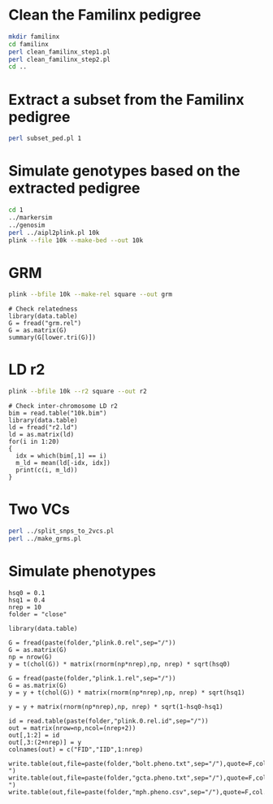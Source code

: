 # Clean the Familinx pedigree
```sh
mkdir familinx
cd familinx
perl clean_familinx_step1.pl
perl clean_familinx_step2.pl
cd ..
```
# Extract a subset from the Familinx pedigree
```sh
perl subset_ped.pl 1
```
# Simulate genotypes based on the extracted pedigree
```sh
cd 1
../markersim
../genosim
perl ../aipl2plink.pl 10k
plink --file 10k --make-bed --out 10k
```
# GRM
```sh
plink --bfile 10k --make-rel square --out grm
```
```{r}
# Check relatedness
library(data.table)
G = fread("grm.rel")
G = as.matrix(G)
summary(G[lower.tri(G)])
```
# LD r2
```sh
plink --bfile 10k --r2 square --out r2
```
```{r}
# Check inter-chromosome LD r2
bim = read.table("10k.bim")
library(data.table)
ld = fread("r2.ld")
ld = as.matrix(ld)
for(i in 1:20)
{
  idx = which(bim[,1] == i)
  m_ld = mean(ld[-idx, idx])
  print(c(i, m_ld))
}
```
# Two VCs
```sh
perl ../split_snps_to_2vcs.pl
perl ../make_grms.pl
```
# Simulate phenotypes
```{r }
hsq0 = 0.1
hsq1 = 0.4
nrep = 10
folder = "close"

library(data.table)

G = fread(paste(folder,"plink.0.rel",sep="/"))
G = as.matrix(G)
np = nrow(G)
y = t(chol(G)) * matrix(rnorm(np*nrep),np, nrep) * sqrt(hsq0)

G = fread(paste(folder,"plink.1.rel",sep="/"))
G = as.matrix(G)
y = y + t(chol(G)) * matrix(rnorm(np*nrep),np, nrep) * sqrt(hsq1)

y = y + matrix(rnorm(np*nrep),np, nrep) * sqrt(1-hsq0-hsq1)

id = read.table(paste(folder,"plink.0.rel.id",sep="/"))
out = matrix(nrow=np,ncol=(nrep+2))
out[,1:2] = id
out[,3:(2+nrep)] = y
colnames(out) = c("FID","IID",1:nrep)

write.table(out,file=paste(folder,"bolt.pheno.txt",sep="/"),quote=F,col.names=T,row.names=F,sep=" ")
write.table(out,file=paste(folder,"gcta.pheno.txt",sep="/"),quote=F,col.names=F,row.names=F,sep=" ")
write.table(out,file=paste(folder,"mph.pheno.csv",sep="/"),quote=F,col.names=F,row.names=F,sep=",")
```

